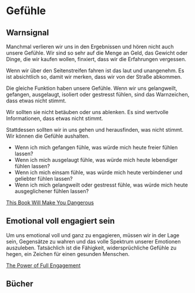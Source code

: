 # Gefühle

## Warnsignal

Manchmal verlieren wir uns in den Ergebnissen und hören nicht auch unsere Gefühle. Wir sind so sehr auf die Menge an Geld, das Gewicht oder Dinge, die wir kaufen wollen, finxiert, dass wir die Erfahrungen vergessen.

Wenn wir über den Seitenstreifen fahren ist das laut und unangenehm. Es ist absichtlich so, damit wir merken, dass wir von der Straße abkommen.

Die gleiche Funktion haben unsere Gefühle. Wenn wir uns gelangweilt, gefangen, ausgelaugt, isoliert oder gestresst fühlen, sind das Warnzeichen, dass etwas nicht stimmt.

Wir sollten sie nicht betäuben oder uns ablenken. Es sind wertvolle Informationen, dass etwas nicht stimmt.

Stattdessen sollten wir in uns gehen und herausfinden, was nicht stimmt. Wir können die Gefühle aushalten.

- Wenn ich mich gefangen fühle, was würde mich heute freier fühlen lassen?
- Wenn ich mich ausgelaugt fühle, was würde mich heute lebendiger fühlen lassen?
- Wenn ich mich einsam fühle, was würde mich heute verbindener und geliebter fühlen lassen?
- Wenn ich mich gelangweilt oder gestresst fühle, was würde mich heute ausgeglichener fühlen lassen?

[This Book Will Make You Dangerous](https://www.goodreads.com/book/show/53581047-this-book-will-make-you-dangerous)

## Emotional voll engagiert sein

Um uns emotional voll und ganz zu engagieren, müssen wir in der Lage sein, Gegensätze zu wahren und das volle Spektrum unserer Emotionen auszuleben. Tatsächlich ist die Fähigkeit, widersprüchliche Gefühle zu hegen, ein Zeichen für einen gesunden Menschen.

[The Power of Full Engagement](https://www.goodreads.com/book/show/68985.The_Power_of_Full_Engagement)

## Bücher